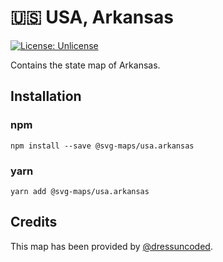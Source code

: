 # 🇺🇸 USA, Arkansas

[![License: Unlicense](https://img.shields.io/badge/license-Unlicense-blue.svg)](http://unlicense.org/)

Contains the state map of Arkansas.


## Installation

### npm

`npm install --save @svg-maps/usa.arkansas`

### yarn

`yarn add @svg-maps/usa.arkansas`

## Credits

This map has been provided by [@dressuncoded](https://github.com/dressuncoded).

